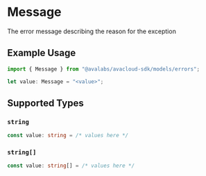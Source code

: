 # Message

The error message describing the reason for the exception

## Example Usage

```typescript
import { Message } from "@avalabs/avacloud-sdk/models/errors";

let value: Message = "<value>";
```

## Supported Types

### `string`

```typescript
const value: string = /* values here */
```

### `string[]`

```typescript
const value: string[] = /* values here */
```

